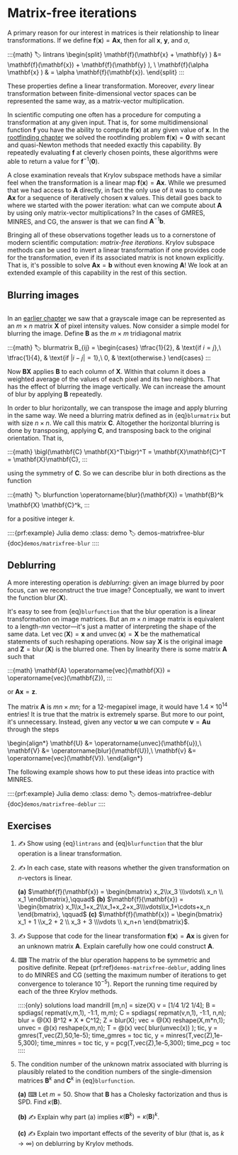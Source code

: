 # Matrix-free iterations

A primary reason for our interest in matrices is their relationship to linear transformations. If we define $\mathbf{f}(\mathbf{x})=\mathbf{A}\mathbf{x}$, then for all $\mathbf{x}$, $\mathbf{y}$, and $\alpha$,

:::{math}
:label: lintrans
\begin{split}
\mathbf{f}(\mathbf{x} + \mathbf{y} ) &= \mathbf{f}(\mathbf{x}) + \mathbf{f}(\mathbf{y} ), \\
\mathbf{f}(\alpha \mathbf{x} ) & = \alpha \mathbf{f}(\mathbf{x}).
\end{split}
:::

These properties define a linear transformation. Moreover, *every* linear transformation between finite-dimensional vector spaces can be represented the same way, as a matrix-vector multiplication.

In scientific computing one often has a procedure for computing a transformation at any given input. That is, for some multidimensional function $\mathbf{f}$ you have the ability to compute $\mathbf{f}(\mathbf{x})$ at any given value of $\mathbf{x}$. In the [rootfinding chapter](../nonlineqn) we solved the rootfinding problem $\mathbf{f}(\mathbf{x})=\boldsymbol{0}$ with secant and quasi-Newton methods that needed exactly this capability. By repeatedly evaluating $\mathbf{f}$ at cleverly chosen points, these algorithms were able to return a value for $\mathbf{f}^{-1}(\boldsymbol{0})$.

A close examination reveals that Krylov subspace methods have a similar feel when the transformation is a linear map $\mathbf{f}(\mathbf{x})=\mathbf{A}\mathbf{x}$. While we presumed that we had access to $\mathbf{A}$ directly, in fact the only use of it was to compute $\mathbf{A}\mathbf{x}$ for a sequence of iteratively chosen $\mathbf{x}$ values. This detail goes back to where we started with the power iteration: what can we compute about $\mathbf{A}$ by using only matrix-vector multiplications? In the cases of GMRES, MINRES, and CG, the answer is that we can find $\mathbf{A}^{-1}\mathbf{b}$.

Bringing all of these observations together leads us to a cornerstone of modern scientific computation: *matrix-free iterations*. Krylov subspace methods can be used to invert a linear transformation if one provides code for the transformation, even if its associated matrix is not known explicitly. That is, it's possible to solve $\mathbf{A}\mathbf{x}=\mathbf{b}$ without even knowing $\mathbf{A}$! We look at an extended example of this capability in the rest of this section.
## Blurring images

```{index} matrix; as image
```
In an [earlier chapter](../matrixanaly/insight.md) we saw that a grayscale image can be represented as an $m\times n$ matrix $\mathbf{X}$ of pixel intensity values. Now consider a simple model for blurring the image. Define $\mathbf{B}$ as the $m\times m$ tridiagonal matrix

:::{math}
:label: blurmatrix
B_{ij} =
\begin{cases}
\tfrac{1}{2}, & \text{if $i=j$},\\
\tfrac{1}{4}, & \text{if $|i-j|=1$},\\
0, & \text{otherwise.}
\end{cases}
:::

Now $\mathbf{B}\mathbf{X}$ applies $\mathbf{B}$ to each column of $\mathbf{X}$. Within that column it does a weighted average of the values of each pixel and its two neighbors. That has the effect of blurring the image vertically. We can increase the amount of blur by applying $\mathbf{B}$ repeatedly.

In order to blur horizontally, we can transpose the image and apply blurring in the same way. We need a blurring matrix defined as in {eq}`blurmatrix` but with size $n\times n$. We call this matrix $\mathbf{C}$. Altogether the horizontal blurring is done by transposing, applying $\mathbf{C}$, and transposing back to the original orientation. That is,

:::{math}
\bigl(\mathbf{C} \mathbf{X}^T\bigr)^T = \mathbf{X}\mathbf{C}^T = \mathbf{X}\mathbf{C},
:::

using the symmetry of $\mathbf{C}$. So we can describe blur in both directions as the function

:::{math}
:label: blurfunction
\operatorname{blur}(\mathbf{X}) = \mathbf{B}^k \mathbf{X} \mathbf{C}^k,
:::

for a positive integer $k$.

::::{prf:example} Julia demo
:class: demo
:label: demos-matrixfree-blur
{doc}`demos/matrixfree-blur`
::::

## Deblurring

A more interesting operation is *deblurring*: given an image blurred by poor focus, can we reconstruct the true image? Conceptually, we want to invert the function $\operatorname{blur}(\mathbf{X})$.

It's easy to see from {eq}`blurfunction` that the blur operation is a linear transformation on image matrices. But an $m\times n$ image matrix is equivalent to a length-$mn$ vector—it's just a matter of interpreting the shape of the same data. Let $\operatorname{vec}(\mathbf{X})=\mathbf{x}$ and $\operatorname{unvec}(\mathbf{x})=\mathbf{X}$ be the mathematical statements of such reshaping operations. Now say $\mathbf{X}$ is the original image and $\mathbf{Z}=\operatorname{blur}(\mathbf{X})$ is the blurred one. Then by linearity there is some matrix $\mathbf{A}$ such that

:::{math}
\mathbf{A} \operatorname{vec}(\mathbf{X}) = \operatorname{vec}(\mathbf{Z}),
:::

or $\mathbf{A}\mathbf{x}=\mathbf{z}$.

The matrix $\mathbf{A}$ is $mn\times mn$; for a 12-megapixel image, it would have $1.4\times 10^{14}$ entries! It is true that the matrix is extremely sparse. But more to our point, it's unnecessary. Instead, given any vector $\mathbf{u}$ we can compute $\mathbf{v}=\mathbf{A}\mathbf{u}$ through the steps

\begin{align*}
  \mathbf{U} &= \operatorname{unvec}(\mathbf{u}),\\
  \mathbf{V} &= \operatorname{blur}(\mathbf{U}),\\
  \mathbf{v} &= \operatorname{vec}(\mathbf{V}).
\end{align*}

The following example shows how to put these ideas into practice with MINRES.

::::{prf:example} Julia demo
:class: demo
:label: demos-matrixfree-deblur
{doc}`demos/matrixfree-deblur`
::::

## Exercises

1. ✍ Show using {eq}`lintrans` and {eq}`blurfunction` that the blur operation is a linear transformation. 

2. ✍ In each case, state with reasons whether the given transformation on $n$-vectors is linear. 

    **(a)** $\mathbf{f}(\mathbf{x}) = \begin{bmatrix}
      x_2\\x_3 \\\vdots\\ x_n \\ x_1 
    \end{bmatrix},\qquad$
    **(b)** $\mathbf{f}(\mathbf{x}) = \begin{bmatrix}
      x_1\\x_1+x_2\\x_1+x_2+x_3\\\vdots\\x_1+\cdots+x_n
    \end{bmatrix}, \qquad$
    **(c)** $\mathbf{f}(\mathbf{x}) = \begin{bmatrix}
      x_1 + 1 \\x_2 + 2 \\ x_3 + 3 \\\vdots \\ x_n+n
    \end{bmatrix}$.

3. ✍ Suppose that code for the linear transformation $\mathbf{f}(\mathbf{x})=\mathbf{A}\mathbf{x}$ is given for an unknown matrix $\mathbf{A}$. Explain carefully how one could construct $\mathbf{A}$.

4. ⌨ The matrix of the blur operation happens to be symmetric and positive definite. Repeat {prf:ref}`demos-matrixfree-deblur`, adding lines to do MINRES and CG (setting the maximum number of iterations to get convergence to tolerance $10^{-5}$). Report the running time required by each of the three Krylov methods.

    ::::{only} solutions
    load mandrill
    [m,n] = size(X)
    v = [1/4 1/2 1/4];
    B = spdiags( repmat(v,m,1), -1:1, m,m);
    C = spdiags( repmat(v,n,1), -1:1, n,n);
    blur = @(X) B^12 * X * C^12;
    Z = blur(X);
    vec = @(X) reshape(X,m*n,1);
    unvec = @(x) reshape(x,m,n);
    T = @(x) vec( blur(unvec(x)) );
    tic, y = gmres(T,vec(Z),50,1e-5); time_gmres = toc
    tic, y = minres(T,vec(Z),1e-5,300); time_minres = toc 
    tic, y = pcg(T,vec(Z),1e-5,300); time_pcg = toc 
    ::::

5. The condition number of the unknown matrix associated with blurring is plausibly related to the condition numbers of the single-dimension matrices $\mathbf{B}^k$ and $\mathbf{C}^k$ in {eq}`blurfunction`.

    **(a)** ⌨  Let $m=50$. Show that $\mathbf{B}$ has a Cholesky factorization and thus is SPD. Find $\kappa(\mathbf{B})$. 

    **(b)** ✍ Explain why part (a) implies $\kappa( \mathbf{B}^k ) = \kappa(\mathbf{B})^k$.

    **(c)** ✍ Explain two important effects of the severity of blur (that is, as $k\to \infty$) on deblurring by Krylov methods. 
